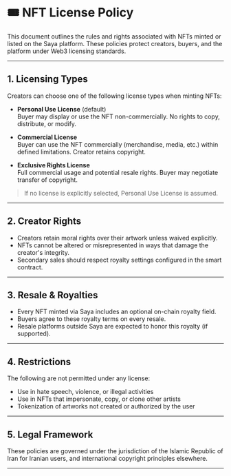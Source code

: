 # 🎟 NFT License Policy

This document outlines the rules and rights associated with NFTs minted or listed on the Saya platform. These policies protect creators, buyers, and the platform under Web3 licensing standards.

---

## 1. Licensing Types

Creators can choose one of the following license types when minting NFTs:

- **Personal Use License** (default)  
  Buyer may display or use the NFT non-commercially. No rights to copy, distribute, or modify.

- **Commercial License**  
  Buyer can use the NFT commercially (merchandise, media, etc.) within defined limitations. Creator retains copyright.

- **Exclusive Rights License**  
  Full commercial usage and potential resale rights. Buyer may negotiate transfer of copyright.

> If no license is explicitly selected, Personal Use License is assumed.

---

## 2. Creator Rights

- Creators retain moral rights over their artwork unless waived explicitly.  
- NFTs cannot be altered or misrepresented in ways that damage the creator's integrity.  
- Secondary sales should respect royalty settings configured in the smart contract.

---

## 3. Resale & Royalties

- Every NFT minted via Saya includes an optional on-chain royalty field.  
- Buyers agree to these royalty terms on every resale.  
- Resale platforms outside Saya are expected to honor this royalty (if supported).

---

## 4. Restrictions

The following are not permitted under any license:

- Use in hate speech, violence, or illegal activities  
- Use in NFTs that impersonate, copy, or clone other artists  
- Tokenization of artworks not created or authorized by the user

---

## 5. Legal Framework

These policies are governed under the jurisdiction of the Islamic Republic of Iran for Iranian users, and international copyright principles elsewhere.

---
